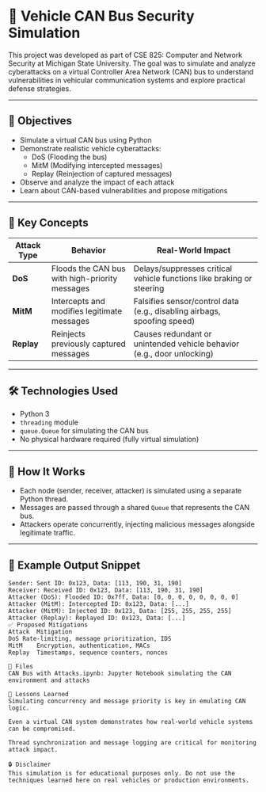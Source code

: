 # 🚗 Vehicle CAN Bus Security Simulation

This project was developed as part of CSE 825: Computer and Network Security at Michigan State University. The goal was to simulate and analyze cyberattacks on a virtual Controller Area Network (CAN) bus to understand vulnerabilities in vehicular communication systems and explore practical defense strategies.

---

## 🎯 Objectives

- Simulate a virtual CAN bus using Python
- Demonstrate realistic vehicle cyberattacks:
  - DoS (Flooding the bus)
  - MitM (Modifying intercepted messages)
  - Replay (Reinjection of captured messages)
- Observe and analyze the impact of each attack
- Learn about CAN-based vulnerabilities and propose mitigations

---

## 🧠 Key Concepts

| Attack Type | Behavior | Real-World Impact |
|-------------|----------|-------------------|
| **DoS**     | Floods the CAN bus with high-priority messages | Delays/suppresses critical vehicle functions like braking or steering |
| **MitM**    | Intercepts and modifies legitimate messages | Falsifies sensor/control data (e.g., disabling airbags, spoofing speed) |
| **Replay**  | Reinjects previously captured messages | Causes redundant or unintended vehicle behavior (e.g., door unlocking) |

---

## 🛠️ Technologies Used

- Python 3
- `threading` module
- `queue.Queue` for simulating the CAN bus
- No physical hardware required (fully virtual simulation)

---

## 🧪 How It Works

- Each node (sender, receiver, attacker) is simulated using a separate Python thread.
- Messages are passed through a shared `Queue` that represents the CAN bus.
- Attackers operate concurrently, injecting malicious messages alongside legitimate traffic.

---

## 🐍 Example Output Snippet

```text
Sender: Sent ID: 0x123, Data: [113, 190, 31, 190]
Receiver: Received ID: 0x123, Data: [113, 190, 31, 190]
Attacker (DoS): Flooded ID: 0x7ff, Data: [0, 0, 0, 0, 0, 0, 0, 0]
Attacker (MitM): Intercepted ID: 0x123, Data: [...]
Attacker (MitM): Injected ID: 0x123, Data: [255, 255, 255, 255]
Attacker (Replay): Replayed ID: 0x123, Data: [...]
✅ Proposed Mitigations
Attack	Mitigation
DoS	Rate-limiting, message prioritization, IDS
MitM	Encryption, authentication, MACs
Replay	Timestamps, sequence counters, nonces

📂 Files
CAN Bus with Attacks.ipynb: Jupyter Notebook simulating the CAN environment and attacks

📌 Lessons Learned
Simulating concurrency and message priority is key in emulating CAN logic.

Even a virtual CAN system demonstrates how real-world vehicle systems can be compromised.

Thread synchronization and message logging are critical for monitoring attack impact.

🔒 Disclaimer
This simulation is for educational purposes only. Do not use the techniques learned here on real vehicles or production environments.

